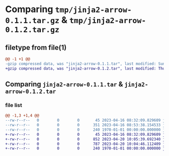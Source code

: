 # Comparing `tmp/jinja2-arrow-0.1.1.tar.gz` & `tmp/jinja2-arrow-0.1.2.tar.gz`

## filetype from file(1)

```diff
@@ -1 +1 @@
-gzip compressed data, was "jinja2-arrow-0.1.1.tar", last modified: Sun Apr 16 08:54:06 2023, max compression
+gzip compressed data, was "jinja2-arrow-0.1.2.tar", last modified: Thu Apr 20 10:08:10 2023, max compression
```

## Comparing `jinja2-arrow-0.1.1.tar` & `jinja2-arrow-0.1.2.tar`

### file list

```diff
@@ -1,3 +1,4 @@
--rw-r--r--   0        0        0       45 2023-04-16 08:32:09.829609 jinja2-arrow-0.1.1/README.md
--rw-r--r--   0        0        0      351 2023-04-16 08:53:38.154533 jinja2-arrow-0.1.1/pyproject.toml
--rw-r--r--   0        0        0      240 1970-01-01 00:00:00.000000 jinja2-arrow-0.1.1/PKG-INFO
+-rw-r--r--   0        0        0       45 2023-04-16 08:32:09.829609 jinja2-arrow-0.1.2/README.md
+-rw-r--r--   0        0        0      852 2023-04-20 10:05:39.692340 jinja2-arrow-0.1.2/jinja2_arrow/__init__.py
+-rw-r--r--   0        0        0      787 2023-04-20 10:04:46.112409 jinja2-arrow-0.1.2/pyproject.toml
+-rw-r--r--   0        0        0      240 1970-01-01 00:00:00.000000 jinja2-arrow-0.1.2/PKG-INFO
```

